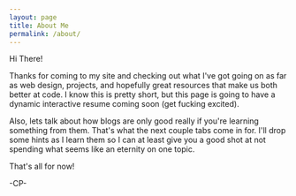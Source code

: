 ```yaml
---
layout: page
title: About Me
permalink: /about/
---
```



Hi There!

Thanks for coming to my site and checking out what I've got going on as far as web design, projects, and hopefully great resources that make us both better at code. I know this is pretty short, but this page is going to have a dynamic interactive resume coming soon (get fucking excited).

Also, lets talk about how blogs are only good really if you're learning something from them. That's what the next couple tabs come in for. I'll drop some hints as I learn them so I can at least give you a good shot at not spending what seems like an eternity on one topic.

That's all for now!

-CP-
